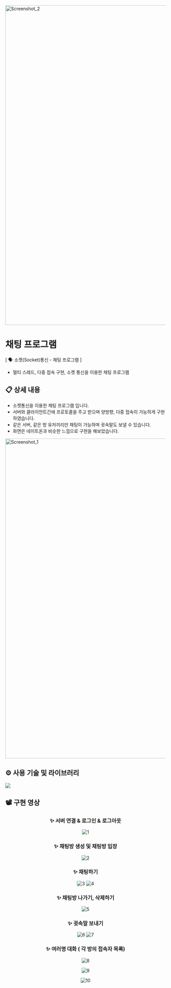 <img width="1000" alt="Screenshot_2" src="https://user-images.githubusercontent.com/113653130/213922003-27cd67a2-d664-4d52-b898-4192479b3fb5.png">


# 채팅 프로그램
[ 🗣 소켓(Socket)통신 - 채팅 프로그램 ]
- 멀티 스레드, 다중 접속 구현, 소켓 통신을 이용한 채팅 프로그램


## 📋 상세 내용

- 소켓통신을 이용한 채팅 프로그램 입니다. 
- 서버와 클라이언트간에 프로토콜을 주고 받으며 양방향, 다중 접속이 가능하게 구현하였습니다. 
- 같은 서버, 같은 방 유저끼리만 채팅이 가능하며 귓속말도 보낼 수 있습니다. 
- 화면은 네이트온과 비슷한 느낌으로 구현을 해보았습니다.

<img width="1000" alt="Screenshot_1" src="https://user-images.githubusercontent.com/113653130/213921969-7e5fee04-b495-4245-a720-892e944818a7.png">


## ⚙️ 사용 기술 및 라이브러리
 <img src="https://img.shields.io/badge/JAVA-B700FF?style=flat&logo=Eclipse IDE&logoColor=white"/>

## 📽️ 구현 영상
<div align=center>

### ✨ 서버 연결 & 로그인 & 로그아웃
![1](https://user-images.githubusercontent.com/113653130/213922257-b82c1485-1355-44e3-aaef-5077b123e81d.gif)

### ✨ 채팅방 생성 및 채팅방 입장
![2](https://user-images.githubusercontent.com/113653130/213922273-a8e5ecd0-98bc-4d91-a7b6-d208f12bf6da.gif)

###  ✨ 채팅하기
![3](https://user-images.githubusercontent.com/113653130/213922286-55fbd9c8-4c10-48a7-b98d-5e70643de99e.gif)
![4](https://user-images.githubusercontent.com/113653130/213922301-d3f24c8f-fe5a-4704-86a6-752afc76547b.gif)

###  ✨ 채팅방 나가기, 삭제하기
![5](https://user-images.githubusercontent.com/113653130/213922312-dee33423-0e35-4df7-8814-157d19c7bb75.gif)

###  ✨ 귓속말 보내기
![6](https://user-images.githubusercontent.com/113653130/213922323-761c3468-0ab8-4c4a-9593-7f4c0ef0e0fe.gif)
![7](https://user-images.githubusercontent.com/113653130/213922325-18790d55-3f7c-40e0-86b3-c1f1cae94940.gif)

###  ✨ 여러명 대화 ( 각 방의 접속자 목록)
![8](https://user-images.githubusercontent.com/113653130/213922352-bc387dcc-4f20-4eee-b569-b705e5ceb766.gif)

![9](https://user-images.githubusercontent.com/113653130/213922358-b29532fb-71b2-4afe-bd99-5288f2d7d4c4.gif)

![10](https://user-images.githubusercontent.com/113653130/213922343-85fa5fb0-e470-4a86-b085-0cb60b4f83dc.gif)

</div>


